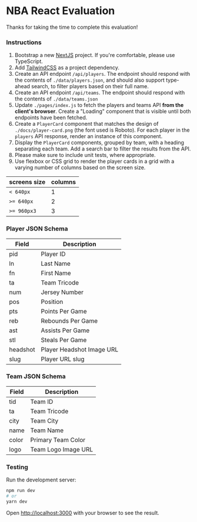 # NBA React Evaluation

Thanks for taking the time to complete this evaluation!

### Instructions

1. Bootstrap a new [NextJS](https://nextjs.org/) project. If you're comfortable, please use TypeScript.
2. Add [TailwindCSS](https://tailwindcss.com) as a project dependency.
3. Create an API endpoint `/api/players`. The endpoint should respond with the contents of `./data/players.json`, and should also support type-ahead search, to filter players based on their full name.
4. Create an API endpoint `/api/teams`. The endpoint should respond with the contents of `./data/teams.json`
5. Update `./pages/index.js` to fetch the players and teams API **from the client's browser**. Create a "Loading" component that is visible until both endpoints have been fetched.
6. Create a `PlayerCard` component that matches the design of `./docs/player-card.png` (the font used is Roboto). For each player in the `players` API response, render an instance of this component.
7. Display the `PlayerCard` components, grouped by team, with a heading separating each team. Add a search bar to filter the results from the API.
8. Please make sure to include unit tests, where appropriate.
9. Use flexbox or CSS grid to render the player cards in a grid with a varying number of columns based on the screen size.

| screens size | columns |
| ------------ | ------- |
| `< 640px`    | 1       |
| `>= 640px`   | 2       |
| `>= 960px3`  | 3       |

### Player JSON Schema

| Field    | Description               |
| -------- | ------------------------- |
| pid      | Player ID                 |
| ln       | Last Name                 |
| fn       | First Name                |
| ta       | Team Tricode              |
| num      | Jersey Number             |
| pos      | Position                  |
| pts      | Points Per Game           |
| reb      | Rebounds Per Game         |
| ast      | Assists Per Game          |
| stl      | Steals Per Game           |
| headshot | Player Headshot Image URL |
| slug     | Player URL slug           |

### Team JSON Schema

| Field | Description        |
| ----- | ------------------ |
| tid   | Team ID            |
| ta    | Team Tricode       |
| city  | Team City          |
| name  | Team Name          |
| color | Primary Team Color |
| logo  | Team Logo Image URL|

### Testing

Run the development server:

```bash
npm run dev
# or
yarn dev
```

Open [http://localhost:3000](http://localhost:3000) with your browser to see the result.
